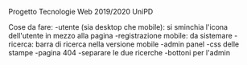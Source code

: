 Progetto Tecnologie Web 2019/2020 UniPD

Cose da fare:
	-utente (sia desktop che mobile): si sminchia l'icona dell'utente in mezzo alla pagina 
	-registrazione mobile: da sistemare
	-ricerca: barra di ricerca nella versione mobile
	-admin panel
	-css delle stampe
	-pagina 404
	-separare le due ricerche
	-bottoni per l'admin
